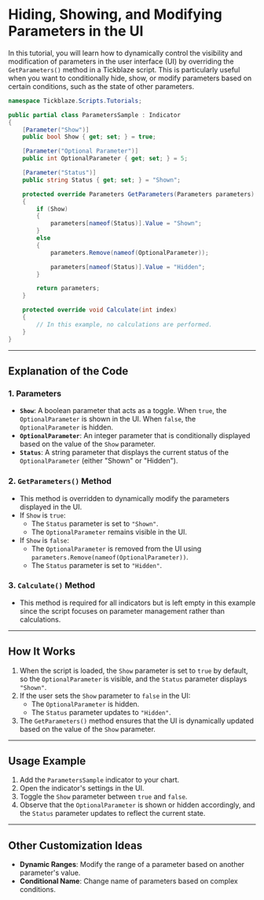 # Hiding, Showing, and Modifying Parameters in the UI
In this tutorial, you will learn how to dynamically control the visibility and modification of parameters in the user interface (UI) by overriding the `GetParameters()` method in a Tickblaze script. This is particularly useful when you want to conditionally hide, show, or modify parameters based on certain conditions, such as the state of other parameters.

```csharp
namespace Tickblaze.Scripts.Tutorials;

public partial class ParametersSample : Indicator
{
    [Parameter("Show")]
    public bool Show { get; set; } = true;

    [Parameter("Optional Parameter")]
    public int OptionalParameter { get; set; } = 5;

    [Parameter("Status")]
    public string Status { get; set; } = "Shown";

    protected override Parameters GetParameters(Parameters parameters)
    {
        if (Show)
        {
            parameters[nameof(Status)].Value = "Shown";
        }
        else
        {
            parameters.Remove(nameof(OptionalParameter));

            parameters[nameof(Status)].Value = "Hidden";
        }

        return parameters;
    }

    protected override void Calculate(int index)
    {
        // In this example, no calculations are performed.
    }
}
```

---

## Explanation of the Code

### 1. **Parameters**
- **`Show`**: A boolean parameter that acts as a toggle. When `true`, the `OptionalParameter` is shown in the UI. When `false`, the `OptionalParameter` is hidden.
- **`OptionalParameter`**: An integer parameter that is conditionally displayed based on the value of the `Show` parameter.
- **`Status`**: A string parameter that displays the current status of the `OptionalParameter` (either "Shown" or "Hidden").

### 2. **`GetParameters()` Method**
- This method is overridden to dynamically modify the parameters displayed in the UI.
- If `Show` is `true`:
  - The `Status` parameter is set to `"Shown"`.
  - The `OptionalParameter` remains visible in the UI.
- If `Show` is `false`:
  - The `OptionalParameter` is removed from the UI using `parameters.Remove(nameof(OptionalParameter))`.
  - The `Status` parameter is set to `"Hidden"`.

### 3. **`Calculate()` Method**
- This method is required for all indicators but is left empty in this example since the script focuses on parameter management rather than calculations.

---

## How It Works
1. When the script is loaded, the `Show` parameter is set to `true` by default, so the `OptionalParameter` is visible, and the `Status` parameter displays `"Shown"`.
2. If the user sets the `Show` parameter to `false` in the UI:
   - The `OptionalParameter` is hidden.
   - The `Status` parameter updates to `"Hidden"`.
3. The `GetParameters()` method ensures that the UI is dynamically updated based on the value of the `Show` parameter.

---

## Usage Example
1. Add the `ParametersSample` indicator to your chart.
2. Open the indicator's settings in the UI.
3. Toggle the `Show` parameter between `true` and `false`.
4. Observe that the `OptionalParameter` is shown or hidden accordingly, and the `Status` parameter updates to reflect the current state.

---

## Other Customization Ideas
- **Dynamic Ranges**: Modify the range of a parameter based on another parameter's value.
- **Conditional Name**: Change name of parameters based on complex conditions.
